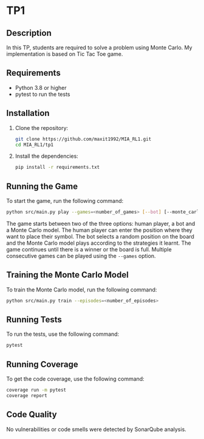 # TP1

## Description

In this TP, students are required to solve a problem using Monte Carlo. My implementation is based on Tic Tac Toe game.

## Requirements

- Python 3.8 or higher
- pytest to run the tests

## Installation

1. Clone the repository:
    ```sh
    git clone https://github.com/maxit1992/MIA_RL1.git
    cd MIA_RL1/tp1
    ```

2. Install the dependencies:
    ```sh
    pip install -r requirements.txt
    ```

## Running the Game

To start the game, run the following command:

```sh
python src/main.py play --games=<number_of_games> [--bot] [--monte_carlo=<model_file>] [--human]
```

The game starts between two of the three options: human player, a bot and a Monte Carlo model. The human player can
enter the position where they want to place their symbol. The bot selects a random position on the board and the Monte
Carlo model plays according to the strategies it learnt. The game continues until there is a winner or the board is
full. Multiple consecutive games can be played using the `--games` option.

## Training the Monte Carlo Model

To train the Monte Carlo model, run the following command:

```sh
python src/main.py train --episodes=<number_of_episodes>
```

## Running Tests

To run the tests, use the following command:

```sh
pytest
```

## Running Coverage

To get the code coverage, use the following command:

```sh
coverage run -m pytest
coverage report
```

## Code Quality

No vulnerabilities or code smells were detected by SonarQube analysis.

